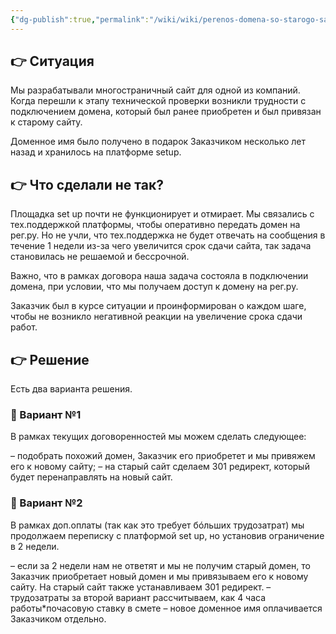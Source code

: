 ```yaml
---
{"dg-publish":true,"permalink":"/wiki/wiki/perenos-domena-so-starogo-sajta-na-novyj-kak-ne-zatyanut-sroki-proekta-iz-za-hrenovoj-podderzhki-2-varianta-resheniya/"}
---
```


## **👉 Ситуация**

Мы разрабатывали многостраничный сайт для одной из компаний. Когда перешли к этапу технической проверки возникли трудности с подключением домена, который был ранее приобретен и был привязан к старому сайту.

Доменное имя было получено в подарок Заказчиком несколько лет назад и хранилось на платформе setup.

## **👉 Что сделали не так?**

Площадка set up почти не функционирует и отмирает. Мы связались с тех.поддержкой платформы, чтобы оперативно передать домен на рег.ру. Но не учли, что тех.поддержка не будет отвечать на сообщения в течение 1 недели из-за чего увеличится срок сдачи сайта, так задача становилась не решаемой и бессрочной.

Важно, что в рамках договора наша задача состояла в подключении домена, при условии, что мы получаем доступ к домену на рег.ру.

Заказчик был в курсе ситуации и проинформирован о каждом шаге, чтобы не возникло негативной реакции на увеличение срока сдачи работ.

## **👉 Решение**

Есть два варианта решения.

### **🌟 Вариант №1**

В рамках текущих договоренностей мы можем сделать следующее: 

– подобрать похожий домен, Заказчик его приобретет и мы привяжем его к новому сайту;
– на старый сайт сделаем 301 редирект, который будет перенаправлять на новый сайт.

### **🌟 Вариант №2**

В рамках доп.оплаты (так как это требует бóльших трудозатрат) мы продолжаем переписку с платформой set up, но установив ограничение в 2 недели.

– если за 2 недели нам не ответят и мы не получим старый домен, то Заказчик приобретает новый домен и мы привязываем его к новому сайту. На старый сайт также устанавливаем 301 редирект.
– трудозатраты за второй вариант рассчитываем, как 4 часа работы*почасовую ставку в смете
– новое доменное имя оплачивается Заказчиком отдельно.
